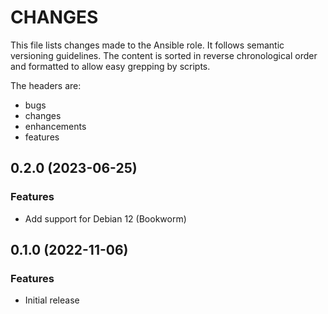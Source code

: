 # CHANGES

This file lists changes made to the Ansible role. It follows semantic versioning
guidelines. The content is sorted in reverse chronological order and formatted
to allow easy grepping by scripts.

The headers are:
- bugs
- changes
- enhancements
- features

## 0.2.0 (2023-06-25)

### Features

- Add support for Debian 12 (Bookworm)

## 0.1.0 (2022-11-06)

### Features

- Initial release

